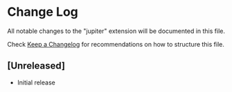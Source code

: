 # Change Log

All notable changes to the "jupiter" extension will be documented in this file.

Check [Keep a Changelog](http://keepachangelog.com/) for recommendations on how to structure this file.

## [Unreleased]

- Initial release
